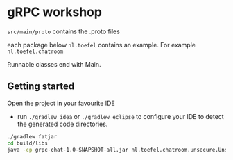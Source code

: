# gRPC workshop

 `src/main/proto` contains the .proto files 
 
 each package below `nl.toefel` contains an example. For example `nl.toefel.chatroom`
 
 Runnable classes end with Main.

## Getting started

Open the project in your favourite IDE 

 * run `./gradlew idea` or `./gradlew eclipse` to configure your IDE to detect the generated code directories.
     
```bash
./gradlew fatjar
cd build/libs
java -cp grpc-chat-1.0-SNAPSHOT-all.jar nl.toefel.chatroom.unsecure.UnsecureChatroomClientMain <your name>
```
